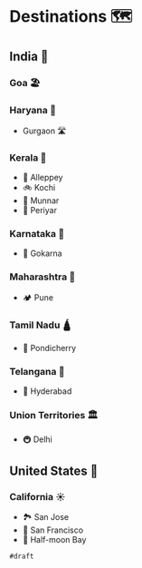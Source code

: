 # Destinations 🗺️

## India 🐅

### Goa 🏖️

### Haryana 🐂

- Gurgaon 🛣️

### Kerala 🌴

- 🚤 Alleppey
- 🚲 Kochi
- 🌄 Munnar
- 🐾 Periyar

### Karnataka 🐚

- 🌅 Gokarna

### Maharashtra 🥭

- 🏕️ Pune

### Tamil Nadu 🛕

- 🍰 Pondicherry

### Telangana 🌾

- 📿 Hyderabad

### Union Territories 🏛️

- 🚇 Delhi

## United States 🗽

### California ☀️

- 🏞️ San Jose
- 🌉 San Francisco
- 🌊 Half-moon Bay

`#draft`
